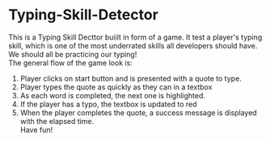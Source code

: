 # Typing-Skill-Detector
This is a Typing Skill Decttor buiilt in form of a game. It test a player's typing  skill,  which  is  one  of  the  most  underrated  skills  all  developers  should  have.  We  should all  be  practicing  our  typing!    
The  general  flow  of  the  game look  is: 
1. Player clicks  on  start  button  and  is  presented  with  a quote to type. 
2. Player  types  the  quote as quickly as they can in a textbox  
3. As each word is completed, the next one is highlighted.  
4. If  the  player  has  a typo,  the textbox  is  updated to red  
5. When the player completes the quote, a success message is displayed with the elapsed time.  
Have fun!
